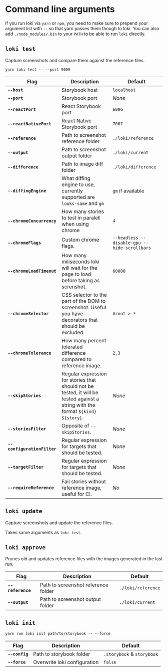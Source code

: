 # Command line arguments

If you run loki via `yarn` or `npm`, you need to make sure to prepend your argument list with `--` so that yarn passes them though to loki. You can also add `./node_modules/.bin` to your `PATH` to be able to run `loki` directly. 

## `loki test`

Capture screenshots and compare them against the reference files. 

```
yarn loki test -- --port 9009
```

|Flag|Description|Default|
|---|---|---|
|**`--host`**|Storybook host|`localhost`|
|**`--port`**|Storybook port|*None*|
|**`--reactPort`**|React Storybook port|`6006`|
|**`--reactNativePort`**|React Native Storybook port|`7007`|
|**`--reference`**|Path to screenshot reference folder|`./loki/reference`|
|**`--output`**|Path to screenshot output folder|`./loki/current`|
|**`--difference`**|Path to image diff folder|`./loki/difference`|
|**`--diffingEngine`**|What diffing engine to use, currently supported are `looks-same` and `gm`|`gm` if available|
|**`--chromeConcurrency`**|How many stories to test in paralell when using chrome|`4`|
|**`--chromeFlags`**|Custom chrome flags.|`--headless --disable-gpu --hide-scrollbars`|
|**`--chromeLoadTimeout`**|How many miliseconds loki will wait for the page to load before taking as screnshot.|`60000`|
|**`--chromeSelector`**|CSS selector to the part of the DOM to screenshot. Useful you have decorators that should be excluded.|`#root > *`|
|**`--chromeTolerance`**|How many percent tolerated difference compared to reference image.|`2.3`|
|**`--skipStories`**|Regular expression for stories that should not be tested, it will be tested against a string with the format `${kind} ${story}`.|*None*|
|**`--storiesFilter`**|Opposite of `--skipStories`.|*None*|
|**`--configurationFilter`**|Regular expression for targets that should be tested.|*None*|
|**`--targetFilter`**|Regular expression for targets that should be tested.|*None*|
|**`--requireReference`**|Fail stories without reference image, useful for CI.|*No*|

## `loki update`

Capture screenshots and update the reference files. 

Takes same arguments as `loki test`.

## `loki approve`

Prunes old and updates reference files with the images generated in the last run. 

|Flag|Description|Default|
|---|---|---|
|**`--reference`**|Path to screenshot reference folder|`./loki/reference`|
|**`--output`**|Path to screenshot output folder|`./loki/current`|

## `loki init`

```
yarn run loki init path/to/storybook -- --force
```

|Flag|Description|Default|
|---|---|---|
|**`--config`**|Path to storybook folder|`.storybook` & `storybook`|
|**`--force`**|Overwrite loki configuration|`false`|
